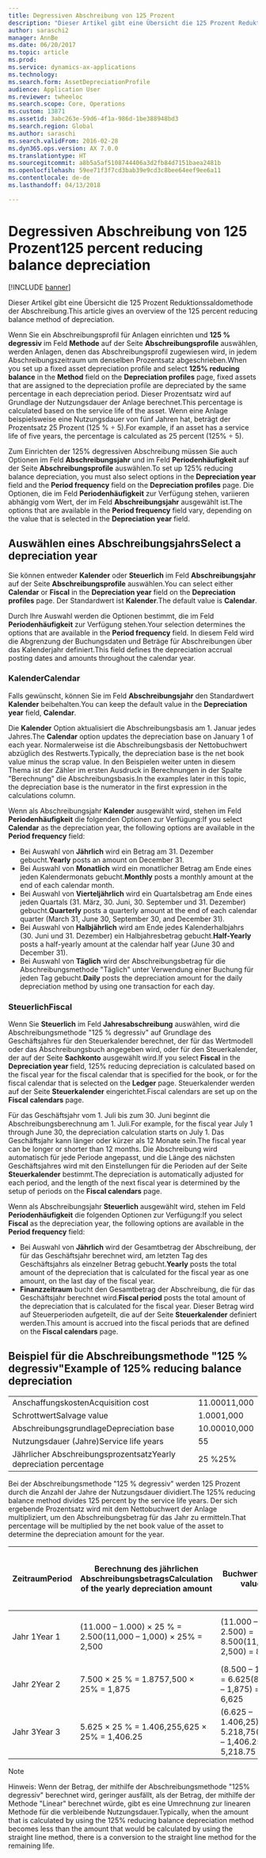 ```yaml
---
title: Degressiven Abschreibung von 125 Prozent
description: "Dieser Artikel gibt eine Übersicht die 125 Prozent Reduktionssaldomethode der Abschreibung."
author: saraschi2
manager: AnnBe
ms.date: 06/20/2017
ms.topic: article
ms.prod: 
ms.service: dynamics-ax-applications
ms.technology: 
ms.search.form: AssetDepreciationProfile
audience: Application User
ms.reviewer: twheeloc
ms.search.scope: Core, Operations
ms.custom: 13871
ms.assetid: 3abc263e-59d6-4f1a-986d-1be388948bd3
ms.search.region: Global
ms.author: saraschi
ms.search.validFrom: 2016-02-28
ms.dyn365.ops.version: AX 7.0.0
ms.translationtype: HT
ms.sourcegitcommit: a8b5a5af5108744406a3d2fb84d7151baea2481b
ms.openlocfilehash: 59ee71f3f7cd3bab39e9cd3c8bee64eef9ee6a11
ms.contentlocale: de-de
ms.lasthandoff: 04/13/2018

---
```


# <a name="125-percent-reducing-balance-depreciation"></a><span data-ttu-id="4f51b-103">Degressiven Abschreibung von 125 Prozent</span><span class="sxs-lookup"><span data-stu-id="4f51b-103">125 percent reducing balance depreciation</span></span>

[!INCLUDE [banner](../includes/banner.md)]

<span data-ttu-id="4f51b-104">Dieser Artikel gibt eine Übersicht die 125 Prozent Reduktionssaldomethode der Abschreibung.</span><span class="sxs-lookup"><span data-stu-id="4f51b-104">This article gives an overview of the 125 percent reducing balance method of depreciation.</span></span>

<span data-ttu-id="4f51b-105">Wenn Sie ein Abschreibungsprofil für Anlagen einrichten und **125 % degressiv** im Feld **Methode** auf der Seite **Abschreibungsprofile** auswählen, werden Anlagen, denen das Abschreibungsprofil zugewiesen wird, in jedem Abschreibungszeitraum um denselben Prozentsatz abgeschrieben.</span><span class="sxs-lookup"><span data-stu-id="4f51b-105">When you set up a fixed asset depreciation profile and select **125% reducing balance** in the **Method** field on the **Depreciation profiles** page, fixed assets that are assigned to the depreciation profile are depreciated by the same percentage in each depreciation period.</span></span> <span data-ttu-id="4f51b-106">Dieser Prozentsatz wird auf Grundlage der Nutzungsdauer der Anlage berechnet.</span><span class="sxs-lookup"><span data-stu-id="4f51b-106">This percentage is calculated based on the service life of the asset.</span></span> <span data-ttu-id="4f51b-107">Wenn eine Anlage beispielsweise eine Nutzungsdauer von fünf Jahren hat, beträgt der Prozentsatz 25 Prozent (125 % ÷ 5).</span><span class="sxs-lookup"><span data-stu-id="4f51b-107">For example, if an asset has a service life of five years, the percentage is calculated as 25 percent (125% ÷ 5).</span></span>

<span data-ttu-id="4f51b-108">Zum Einrichten der 125% degressiven Abschreibung müssen Sie auch Optionen im Feld **Abschreibungsjahr** und im Feld **Periodenhäufigkeit** auf der Seite **Abschreibungsprofile** auswählen.</span><span class="sxs-lookup"><span data-stu-id="4f51b-108">To set up 125% reducing balance depreciation, you must also select options in the **Depreciation year** field and the **Period frequency** field on the **Depreciation profiles** page.</span></span> <span data-ttu-id="4f51b-109">Die Optionen, die im Feld **Periodenhäufigkeit** zur Verfügung stehen, variieren abhängig vom Wert, der im Feld **Abschreibungsjahr** ausgewählt ist.</span><span class="sxs-lookup"><span data-stu-id="4f51b-109">The options that are available in the **Period frequency** field vary, depending on the value that is selected in the **Depreciation year** field.</span></span>

## <a name="select-a-depreciation-year"></a><span data-ttu-id="4f51b-110">Auswählen eines Abschreibungsjahrs</span><span class="sxs-lookup"><span data-stu-id="4f51b-110">Select a depreciation year</span></span>
<span data-ttu-id="4f51b-111">Sie können entweder **Kalender** oder **Steuerlich** im Feld **Abschreibungsjahr** auf der Seite **Abschreibungsprofile** auswählen.</span><span class="sxs-lookup"><span data-stu-id="4f51b-111">You can select either **Calendar** or **Fiscal** in the **Depreciation year** field on the **Depreciation profiles** page.</span></span> <span data-ttu-id="4f51b-112">Der Standardwert ist **Kalender**.</span><span class="sxs-lookup"><span data-stu-id="4f51b-112">The default value is **Calendar**.</span></span> 

<span data-ttu-id="4f51b-113">Durch Ihre Auswahl werden die Optionen bestimmt, die im Feld **Periodenhäufigkeit** zur Verfügung stehen.</span><span class="sxs-lookup"><span data-stu-id="4f51b-113">Your selection determines the options that are available in the **Period frequency** field.</span></span> <span data-ttu-id="4f51b-114">In diesem Feld wird die Abgrenzung der Buchungsdaten und Beträge für Abschreibungen über das Kalenderjahr definiert.</span><span class="sxs-lookup"><span data-stu-id="4f51b-114">This field defines the depreciation accrual posting dates and amounts throughout the calendar year.</span></span>

### <a name="calendar"></a><span data-ttu-id="4f51b-115">Kalender</span><span class="sxs-lookup"><span data-stu-id="4f51b-115">Calendar</span></span>

<span data-ttu-id="4f51b-116">Falls gewünscht, können Sie im Feld **Abschreibungsjahr** den Standardwert **Kalender** beibehalten.</span><span class="sxs-lookup"><span data-stu-id="4f51b-116">You can keep the default value in the **Depreciation year** field, **Calendar**.</span></span> 

<span data-ttu-id="4f51b-117">Die **Kalender** Option aktualisiert die Abschreibungsbasis am 1. Januar jedes Jahres.</span><span class="sxs-lookup"><span data-stu-id="4f51b-117">The **Calendar** option updates the depreciation base on January 1 of each year.</span></span> <span data-ttu-id="4f51b-118">Normalerweise ist die Abschreibungsbasis der Nettobuchwert abzüglich des Restwerts.</span><span class="sxs-lookup"><span data-stu-id="4f51b-118">Typically, the depreciation base is the net book value minus the scrap value.</span></span> <span data-ttu-id="4f51b-119">In den Beispielen weiter unten in diesem Thema ist der Zähler im ersten Ausdruck in Berechnungen in der Spalte "Berechnung" die Abschreibungsbasis.</span><span class="sxs-lookup"><span data-stu-id="4f51b-119">In the examples later in this topic, the depreciation base is the numerator in the first expression in the calculations column.</span></span> 

<span data-ttu-id="4f51b-120">Wenn als Abschreibungsjahr **Kalender** ausgewählt wird, stehen im Feld **Periodenhäufigkeit** die folgenden Optionen zur Verfügung:</span><span class="sxs-lookup"><span data-stu-id="4f51b-120">If you select **Calendar** as the depreciation year, the following options are available in the **Period frequency** field:</span></span>

-   <span data-ttu-id="4f51b-121">Bei Auswahl von **Jährlich** wird ein Betrag am 31. Dezember gebucht.</span><span class="sxs-lookup"><span data-stu-id="4f51b-121">**Yearly** posts an amount on December 31.</span></span>
-   <span data-ttu-id="4f51b-122">Bei Auswahl von **Monatlich** wird ein monatlicher Betrag am Ende eines jeden Kalendermonats gebucht.</span><span class="sxs-lookup"><span data-stu-id="4f51b-122">**Monthly** posts a monthly amount at the end of each calendar month.</span></span>
-   <span data-ttu-id="4f51b-123">Bei Auswahl von **Vierteljährlich** wird ein Quartalsbetrag am Ende eines jeden Quartals (31. März, 30. Juni, 30. September und 31. Dezember) gebucht.</span><span class="sxs-lookup"><span data-stu-id="4f51b-123">**Quarterly** posts a quarterly amount at the end of each calendar quarter (March 31, June 30, September 30, and December 31).</span></span>
-   <span data-ttu-id="4f51b-124">Bei Auswahl von **Halbjährlich** wird am Ende jedes Kalenderhalbjahrs (30. Juni und 31. Dezember) ein Halbjahresbetrag gebucht.</span><span class="sxs-lookup"><span data-stu-id="4f51b-124">**Half-Yearly** posts a half-yearly amount at the calendar half year (June 30 and December 31).</span></span>
-   <span data-ttu-id="4f51b-125">Bei Auswahl von **Täglich** wird der Abschreibungsbetrag für die Abschreibungsmethode "Täglich" unter Verwendung einer Buchung für jeden Tag gebucht.</span><span class="sxs-lookup"><span data-stu-id="4f51b-125">**Daily** posts the depreciation amount for the daily depreciation method by using one transaction for each day.</span></span>

### <a name="fiscal"></a><span data-ttu-id="4f51b-126">Steuerlich</span><span class="sxs-lookup"><span data-stu-id="4f51b-126">Fiscal</span></span>

<span data-ttu-id="4f51b-127">Wenn Sie **Steuerlich** im Feld **Jahresabschreibung** auswählen, wird die Abschreibungsmethode "125 % degressiv" auf Grundlage des Geschäftsjahres für den Steuerkalender berechnet, der für das Wertmodell oder das Abschreibungsbuch angegeben wird, oder für den Steuerkalender, der auf der Seite **Sachkonto** ausgewählt wird.</span><span class="sxs-lookup"><span data-stu-id="4f51b-127">If you select **Fiscal** in the **Depreciation year** field, 125% reducing depreciation is calculated based on the fiscal year for the fiscal calendar that is specified for the book, or for the fiscal calendar that is selected on the **Ledger** page.</span></span> <span data-ttu-id="4f51b-128">Steuerkalender werden auf der Seite **Steuerkalender** eingerichtet.</span><span class="sxs-lookup"><span data-stu-id="4f51b-128">Fiscal calendars are set up on the **Fiscal calendars** page.</span></span> 

<span data-ttu-id="4f51b-129">Für das Geschäftsjahr vom 1. Juli bis zum 30. Juni beginnt die Abschreibungsberechnung am 1. Juli.</span><span class="sxs-lookup"><span data-stu-id="4f51b-129">For example, for the fiscal year July 1 through June 30, the depreciation calculation starts on July 1.</span></span> <span data-ttu-id="4f51b-130">Das Geschäftsjahr kann länger oder kürzer als 12 Monate sein.</span><span class="sxs-lookup"><span data-stu-id="4f51b-130">The fiscal year can be longer or shorter than 12 months.</span></span> <span data-ttu-id="4f51b-131">Die Abschreibung wird automatisch für jede Periode angepasst, und die Länge des nächsten Geschäftsjahres wird mit den Einstellungen für die Perioden auf der Seite **Steuerkalender** bestimmt.</span><span class="sxs-lookup"><span data-stu-id="4f51b-131">The depreciation is automatically adjusted for each period, and the length of the next fiscal year is determined by the setup of periods on the **Fiscal calendars** page.</span></span> 

<span data-ttu-id="4f51b-132">Wenn als Abschreibungsjahr **Steuerlich** ausgewählt wird, stehen im Feld **Periodenhäufigkeit** die folgenden Optionen zur Verfügung:</span><span class="sxs-lookup"><span data-stu-id="4f51b-132">If you select **Fiscal** as the depreciation year, the following options are available in the **Period frequency** field:</span></span>

-   <span data-ttu-id="4f51b-133">Bei Auswahl von **Jährlich** wird der Gesamtbetrag der Abschreibung, der für das Geschäftsjahr berechnet wird, am letzten Tag des Geschäftsjahrs als einzelner Betrag gebucht.</span><span class="sxs-lookup"><span data-stu-id="4f51b-133">**Yearly** posts the total amount of the depreciation that is calculated for the fiscal year as one amount, on the last day of the fiscal year.</span></span>
-   <span data-ttu-id="4f51b-134">**Finanzzeitraum** bucht den Gesamtbetrag der Abschreibung, die für das Geschäftsjahr berechnet wird.</span><span class="sxs-lookup"><span data-stu-id="4f51b-134">**Fiscal period** posts the total amount of the depreciation that is calculated for the fiscal year.</span></span> <span data-ttu-id="4f51b-135">Dieser Betrag wird auf Steuerperioden aufgeteilt, die auf der Seite **Steuerkalender** definiert werden.</span><span class="sxs-lookup"><span data-stu-id="4f51b-135">This amount is accrued into the fiscal periods that are defined on the **Fiscal calendars** page.</span></span>

## <a name="example-of-125-reducing-balance-depreciation"></a><span data-ttu-id="4f51b-136">Beispiel für die Abschreibungsmethode "125 % degressiv"</span><span class="sxs-lookup"><span data-stu-id="4f51b-136">Example of 125% reducing balance depreciation</span></span>

|                                |        |
|--------------------------------|--------|
| <span data-ttu-id="4f51b-137">Anschaffungskosten</span><span class="sxs-lookup"><span data-stu-id="4f51b-137">Acquisition cost</span></span>               | <span data-ttu-id="4f51b-138">11.000</span><span class="sxs-lookup"><span data-stu-id="4f51b-138">11,000</span></span> |
| <span data-ttu-id="4f51b-139">Schrottwert</span><span class="sxs-lookup"><span data-stu-id="4f51b-139">Salvage value</span></span>                  | <span data-ttu-id="4f51b-140">1.000</span><span class="sxs-lookup"><span data-stu-id="4f51b-140">1,000</span></span>  |
| <span data-ttu-id="4f51b-141">Abschreibungsgrundlage</span><span class="sxs-lookup"><span data-stu-id="4f51b-141">Depreciation base</span></span>              | <span data-ttu-id="4f51b-142">10.000</span><span class="sxs-lookup"><span data-stu-id="4f51b-142">10,000</span></span> |
| <span data-ttu-id="4f51b-143">Nutzungsdauer (Jahre)</span><span class="sxs-lookup"><span data-stu-id="4f51b-143">Service life years</span></span>             | <span data-ttu-id="4f51b-144">5</span><span class="sxs-lookup"><span data-stu-id="4f51b-144">5</span></span>      |
| <span data-ttu-id="4f51b-145">Jährlicher Abschreibungsprozentsatz</span><span class="sxs-lookup"><span data-stu-id="4f51b-145">Yearly depreciation percentage</span></span> | <span data-ttu-id="4f51b-146">25 %</span><span class="sxs-lookup"><span data-stu-id="4f51b-146">25%</span></span>    |

<span data-ttu-id="4f51b-147">Bei der Abschreibungsmethode "125 % degressiv" werden 125 Prozent durch die Anzahl der Jahre der Nutzungsdauer dividiert.</span><span class="sxs-lookup"><span data-stu-id="4f51b-147">The 125% reducing balance method divides 125 percent by the service life years.</span></span> <span data-ttu-id="4f51b-148">Der sich ergebende Prozentsatz wird mit dem Nettobuchwert der Anlage multipliziert, um den Abschreibungsbetrag für das Jahr zu ermitteln.</span><span class="sxs-lookup"><span data-stu-id="4f51b-148">That percentage will be multiplied by the net book value of the asset to determine the depreciation amount for the year.</span></span>

| <span data-ttu-id="4f51b-149">Zeitraum</span><span class="sxs-lookup"><span data-stu-id="4f51b-149">Period</span></span> | <span data-ttu-id="4f51b-150">Berechnung des jährlichen Abschreibungsbetrags</span><span class="sxs-lookup"><span data-stu-id="4f51b-150">Calculation of the yearly depreciation amount</span></span> | <span data-ttu-id="4f51b-151">Buchwert</span><span class="sxs-lookup"><span data-stu-id="4f51b-151">Book value</span></span>                    | <span data-ttu-id="4f51b-152">Nettobuchwert am Ende des Jahres</span><span class="sxs-lookup"><span data-stu-id="4f51b-152">Net book value at the end of the year</span></span> |
|--------|-----------------------------------------------|-------------------------------|---------------------------------------|
| <span data-ttu-id="4f51b-153">Jahr 1</span><span class="sxs-lookup"><span data-stu-id="4f51b-153">Year 1</span></span> | <span data-ttu-id="4f51b-154">(11.000 – 1.000) × 25 % = 2.500</span><span class="sxs-lookup"><span data-stu-id="4f51b-154">(11,000 – 1,000) × 25% = 2,500</span></span>                | <span data-ttu-id="4f51b-155">(11.000 – 2.500) = 8.500</span><span class="sxs-lookup"><span data-stu-id="4f51b-155">(11,000 – 2,500) = 8,500</span></span>      | <span data-ttu-id="4f51b-156">(11.000 – 1.000 – 2.500) = 7.500</span><span class="sxs-lookup"><span data-stu-id="4f51b-156">(11,000 – 1,000 – 2,500) = 7,500</span></span>      |
| <span data-ttu-id="4f51b-157">Jahr 2</span><span class="sxs-lookup"><span data-stu-id="4f51b-157">Year 2</span></span> | <span data-ttu-id="4f51b-158">7.500 × 25 % = 1.875</span><span class="sxs-lookup"><span data-stu-id="4f51b-158">7,500 × 25% = 1,875</span></span>                           | <span data-ttu-id="4f51b-159">(8.500 – 1.875) = 6.625</span><span class="sxs-lookup"><span data-stu-id="4f51b-159">(8,500 – 1,875) = 6,625</span></span>       | <span data-ttu-id="4f51b-160">(7.500 – 1.875) = 5.625</span><span class="sxs-lookup"><span data-stu-id="4f51b-160">(7,500 – 1,875) = 5,625</span></span>               |
| <span data-ttu-id="4f51b-161">Jahr 3</span><span class="sxs-lookup"><span data-stu-id="4f51b-161">Year 3</span></span> | <span data-ttu-id="4f51b-162">5.625 × 25 % = 1.406,25</span><span class="sxs-lookup"><span data-stu-id="4f51b-162">5,625 × 25% = 1,406.25</span></span>                        | <span data-ttu-id="4f51b-163">(6.625 – 1.406,25) = 5.218,75</span><span class="sxs-lookup"><span data-stu-id="4f51b-163">(6,625 – 1,406.25) = 5,218.75</span></span> | <span data-ttu-id="4f51b-164">(5.625 – 1.406,25) = 4.218,75</span><span class="sxs-lookup"><span data-stu-id="4f51b-164">(5,625 – 1,406.25) = 4,218.75</span></span>         |

> [!NOTE] 
> <span data-ttu-id="4f51b-165">Hinweis: Wenn der Betrag, der mithilfe der Abschreibungsmethode "125% degressiv" berechnet wird, geringer ausfällt, als der Betrag, der mithilfe der Methode "Linear" berechnet würde, gibt es eine Umrechnung zur linearen Methode für die verbleibende Nutzungsdauer.</span><span class="sxs-lookup"><span data-stu-id="4f51b-165">Typically, when the amount that is calculated by using the 125% reducing balance depreciation method becomes less than the amount that would be calculated by using the straight line method, there is a conversion to the straight line method for the remaining life.</span></span>




